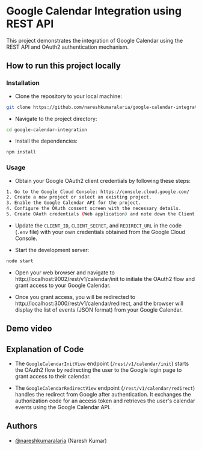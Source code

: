 # Google Calendar Integration using REST API
This project demonstrates the integration of Google Calendar using the REST API and OAuth2 authentication mechanism.


## How to run this project locally


### Installation

- Clone the repository to your local machine:
```bash
git clone https://github.com/nareshkumaralaria/google-calendar-integration.git

```
- Navigate to the project directory:
```bash
cd google-calendar-integration

```

- Install the dependencies:
```bash
npm install

```
### Usage
- Obtain your Google OAuth2 client credentials by following these steps:

```bash
1. Go to the Google Cloud Console: https://console.cloud.google.com/
2. Create a new project or select an existing project.
3. Enable the Google Calendar API for the project.
4. Configure the OAuth consent screen with the necessary details.
5. Create OAuth credentials (Web application) and note down the Client ID.
```

- Update the `CLIENT_ID`, `CLIENT_SECRET`, and `REDIRECT_URL` in the code (`.env` file) with your own credentials obtained from the Google Cloud Console.

- Start the development server:
```bash
node start

```

- Open your web browser and navigate to http://localhost:9002/rest/v1/calendar/init to initiate the OAuth2 flow and grant access to your Google Calendar.

- Once you grant access, you will be redirected to http://localhost:3000/rest/v1/calendar/redirect, and the browser will display the list of events (JSON format) from your Google Calendar.


## Demo video


## Explanation of Code
- The `GoogleCalendarInitView` endpoint (`/rest/v1/calendar/init`) starts the OAuth2 flow by redirecting the user to the Google login page to grant access to their calendar.

- The `GoogleCalendarRedirectView` endpoint (`/rest/v1/calendar/redirect`) handles the redirect from Google after authentication. It exchanges the authorization code for an access token and retrieves the user's calendar events using the Google Calendar API.


## Authors

- [@nareshkumaralaria](https://github.com/nareshkumaralaria) (Naresh Kumar)